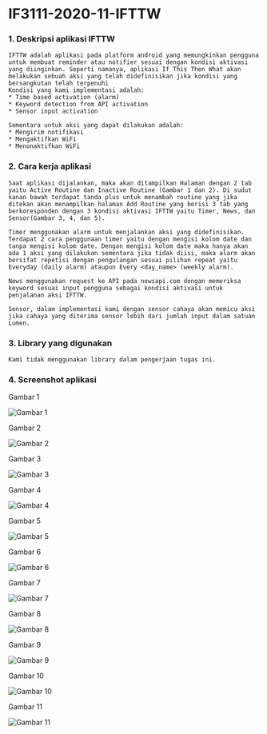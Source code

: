 # IF3111-2020-11-IFTTW

### 1. Deskripsi aplikasi IFTTW
    IFTTW adalah aplikasi pada platform android yang memungkinkan pengguna untuk membuat reminder atau notifier sesuai dengan kondisi aktivasi yang diinginkan. Seperti namanya, aplikasi If This Then What akan melakukan sebuah aksi yang telah didefinisikan jika kondisi yang bersangkutan telah terpenuhi
    Kondisi yang kami implementasi adalah:
    * Time based activation (alarm)
    * Keyword detection from API activation
    * Sensor input activation

    Sementara untuk aksi yang dapat dilakukan adalah:
    * Mengirim notifikasi
    * Mengaktifkan WiFi
    * Menonaktifkan WiFi

### 2. Cara kerja aplikasi
    Saat aplikasi dijalankan, maka akan ditampilkan Halaman dengan 2 tab yaitu Active Routine dan Inactive Routine (Gambar 1 dan 2). Di sudut kanan bawah terdapat tanda plus untuk menambah routine yang jika ditekan akan menampilkan halaman Add Routine yang berisi 3 tab yang berkoresponden dengan 3 kondisi aktivasi IFTTW yaitu Timer, News, dan Sensor(Gambar 3, 4, dan 5). 

    Timer menggunakan alarm untuk menjalankan aksi yang didefinisikan. Terdapat 2 cara penggunaan timer yaitu dengan mengisi kolom date dan tanpa mengisi kolom date. Dengan mengisi kolom date maka hanya akan ada 1 aksi yang dilakukan sementara jika tidak diisi, maka alarm akan bersifat repetisi dengan pengulangan sesuai pilihan repeat yaitu Everyday (daily alarm) ataupun Every <day_name> (weekly alarm).

    News menggunakan request ke API pada newsapi.com dengan memeriksa keyword sesuai input pengguna sebagai kondisi aktivasi untuk penjalanan aksi IFTTW.

    Sensor, dalam implementasi kami dengan sensor cahaya akan memicu aksi jika cahaya yang diterima sensor lebih dari jumlah input dalam satuan Lumen.

### 3. Library yang digunakan
    Kami tidak menggunakan library dalam pengerjaan tugas ini.
### 4. Screenshot aplikasi
 Gambar 1

![Gambar 1](/images/1.jpg)

 Gambar 2

![Gambar 2](/images/2.jpg)

 Gambar 3

![Gambar 3](/images/3.jpg)

 Gambar 4

![Gambar 4](/images/4.jpg)

 Gambar 5

![Gambar 5](/images/5.jpg)

 Gambar 6

![Gambar 6](/images/6.jpg)

 Gambar 7

![Gambar 7](/images/7.jpg)

 Gambar 8

![Gambar 8](/images/8.jpg)

 Gambar 9

![Gambar 9](/images/9.jpg)

 Gambar 10

![Gambar 10](/images/10.jpg)

 Gambar 11

![Gambar 11](/images/11.jpg)
